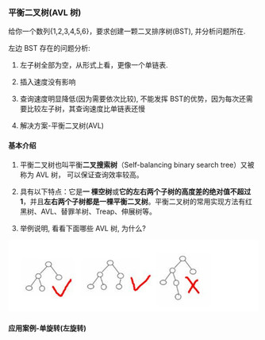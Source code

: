 ### 平衡二叉树(AVL 树) 

给你一个数列{1,2,3,4,5,6}，要求创建一颗二叉排序树(BST), 并分析问题所在. 

左边 BST 存在的问题分析: 

1) 左子树全部为空，从形式上看，更像一个单链表. 

2) 插入速度没有影响 

3) 查询速度明显降低(因为需要依次比较), 不能发挥 BST的优势，因为每次还需要比较左子树，其查询速度比单链表还慢 

4) 解决方案-平衡二叉树(AVL)

#### 基本介绍

1) 平衡二叉树也叫平衡**二叉搜索树**（Self-balancing binary search tree）又被称为 AVL 树， 可以保证查询效率较高。 

2) 具有以下特点：它是**一 棵空树**或**它的左右两个子树的高度差的绝对值不超过** **1**，并且**左右两个子树都是一棵平衡二叉树**。平衡二叉树的常用实现方法有红黑树、AVL、替罪羊树、Treap、伸展树等。 

3) 举例说明, 看看下面哪些 AVL 树, 为什么?

![平衡二叉树](images/平衡二叉树.jpg)

#### 应用案例-单旋转(左旋转)





















